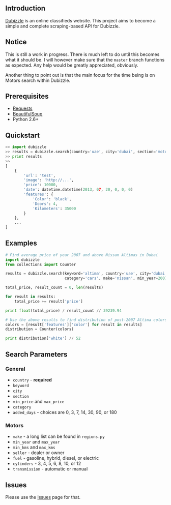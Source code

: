 ## Introduction

[Dubizzle](http://www.dubizzle.com/) is an online classifieds website. This project aims to 
become a simple and complete scraping-based API for Dubizzle.

## Notice

This is still a work in progress. There is much left to do until this becomes what it should be. I will however make sure that the `master` branch functions as expected. Any help would be greatly appreciated, obviously.

Another thing to point out is that the main focus for the time being is on Motors search within Dubizzle.

## Prerequisites

* [Requests](http://docs.python-requests.org/en/latest/index.html)
* [BeautifulSoup](http://www.crummy.com/software/BeautifulSoup/)
* Python 2.6+

## Quickstart

```python
>> import dubizzle
>> results = dubizzle.search(country='uae', city='dubai', section='motors', num_results=100)
>> print results
>>
[
	{
		'url': 'test',
		'image': 'http://...',
		'price': 10000,
		'date': datetime.datetime(2013, 07, 20, 0, 0, 0)
		'features': {
			'Color': 'black',
			'Doors': 4,
			'Kilometers': 35000
		}
	},
	...
]
```

## Examples

```python
# Find average price of year 2007 and above Nissan Altimas in Dubai
import dubizzle
from collections import Counter

results = dubizzle.search(keyword='altima', country='uae', city='dubai', section='motors',
						  category='cars', make='nissan', min_year=2007, num_results='all')

total_price, result_count = 0, len(results)

for result in results:
	total_price += result['price']

print float(total_price) / result_count // 39239.94
```

```python
# Use the above results to find distribution of post-2007 Altima colors
colors = [result['features']['color'] for result in results]
distribution = Counter(colors)

print distribution['white'] // 52
```

## Search Parameters

### General

* `country` - **required**
* `keyword`
* `city`
* `section`
* `min_price` and `max_price`
* `category`
* `added_days` - choices are 0, 3, 7, 14, 30, 90, or 180

### Motors

* `make` - a long list can be found in `regions.py`
* `min_year` and `max_year`
* `min_kms` and `max_kms`
* `seller` - dealer or owner
* `fuel` - gasoline, hybrid, diesel, or electric
* `cylinders` - 3, 4, 5, 6, 8, 10, or 12
* `transmission` - automatic or manual

## Issues

Please use the [Issues](https://github.com/Cyph0n/dubizzle/issues) page for that.
